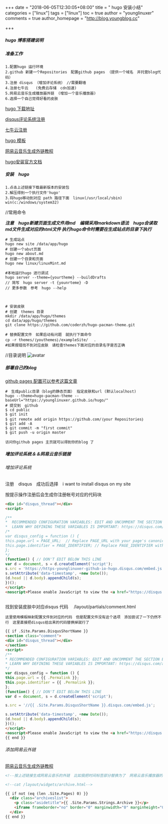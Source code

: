 +++
date = "2018-06-05T12:30:05+08:00"
title = " hugo 安装小结"
categories = ["linux"]
tags = ["linux"]
toc = true
author = "younglinuxer"
comments = true
author_homepage =  "http://blog.youngblog.cc"

+++

##### hugo 博客搭建说明

##### 准备工作
```
1.配置hugo 运行环境　
2.github 新建一个Repositories　配置github pages （提供一个域名　并托管blog代码）
3.注册 disqus （增加评论系统）　//需要翻墙
4.注册七牛云　　(免费云存储　cdn加速)
5.网易云音乐生成播放器外链　(增加一个音乐播放器)
6.选择一个自己觉得好看的皮肤
```
[hugo 下载地址](https://github.com/gohugoio/hugo/releases)

[disqus评论系统注册](https://disqus.com/profile/signup/)

[七牛云注册](https://www.qiniu.com/)

[hugo 模板](https://themes.gohugo.io/)

[网易云音乐生成外链教程](https://jingyan.baidu.com/article/d7130635dcdf6813fdf475c7.html)

[hugo安装官方文档](http://www.gohugo.org/)


##### 安装　hugo
```
1.点击上述链接下载最新版本的安装包
2.解压得到一个执行文件'hugo' 
3.将hugo移动到对应 path 路径下面　linux(/usr/local/sbin) win(c:/windows/system32)
```
//常用命令

***注意　hugo新建页面生成文件用md　编辑采用markdown语法　hugo会读取md文件生成对应的html文件 执行hugo命令时需要在生成站点的目录下执行***
```
# 生成站点
hugo new site /data/app/hugo
# 创建一个abut页面
hugo new about.md
# 创建一个目录和页面　
hugo new linux/linuxMint.md

#本地运行hugo 进行调试
hugo server --theme={yourtheme} --buildDrafts
// 简写　hugo server -t {younrteme} -D 
// 更多参数　参考　hugo --help



# 安装皮肤
# 创建　themes 目录
mkdir /data/app/hugo/themes
cd data/app/hugo/themes 
git clone https://github.com/coderzh/hugo-pacman-theme.git

# 替换配置文件　如果启动有问题　就执行下面命令
cp -r themes/｛youthemes｝/exampleSite/ 　．
#如果报错找不到对应皮肤　请检查themes下面对应的目录名字是否正确
```
//目录说明
![avatar](http://p9ym53fcj.sabkt.gdipper.com/hugo_tree)

##### 部署自己的blog 
[github pages 配置可以参考这篇文章](https://www.jianshu.com/p/e68fba58f75c)

```
#　生成public目录（blog的静态页面） 指定皮肤和url (默认localhost)
hugo --theme=hugo-pacman-theme --baseUrl="https://younglinuxer.github.io/hugo/" 
# 提交到　github
$ cd public
$ git init
$ git remote add origin https://github.com/｛your Repositories｝
$ git add -A
$ git commit -m "first commit"
$ git push -u origin master

访问你github pages 主页就可以得到你的blog 了 

```

##### 增加评论系统＆＆网易云音乐链接

###### 增加评论系统
注册　disqus　成功后选择　i want to install disqus on my site 

按提示操作注册后会生成你注册帐号对应的代码块　

```html
<div id="disqus_thread"></div>
<script>

/**
*  RECOMMENDED CONFIGURATION VARIABLES: EDIT AND UNCOMMENT THE SECTION BELOW TO INSERT DYNAMIC VALUES FROM YOUR PLATFORM OR CMS.
*  LEARN WHY DEFINING THESE VARIABLES IS IMPORTANT: https://disqus.com/admin/universalcode/#configuration-variables*/
/*
var disqus_config = function () {
this.page.url = PAGE_URL;  // Replace PAGE_URL with your page's canonical URL variable
this.page.identifier = PAGE_IDENTIFIER; // Replace PAGE_IDENTIFIER with your page's unique identifier variable
};
*/
(function() { // DON'T EDIT BELOW THIS LINE
var d = document, s = d.createElement('script');
s.src = 'https://https-younglinuxer-github-io-hugo.disqus.com/embed.js'; //这里对应你帐号生成的js 
s.setAttribute('data-timestamp', +new Date());
(d.head || d.body).appendChild(s);
})();
</script>
<noscript>Please enable JavaScript to view the <a href="https://disqus.com/?ref_noscript">comments powered by Disqus.</a></noscript>
                            
```

找到安装皮肤中对应disqus 代码　
/layout/partials/comment.html

`这里使用模板映射配置文件到对应的代码　但是配置文件没有这个选项　添加尝试了一下仍然不行　这里直接把disqus给出来的代码替换掉就行了`

```html
{{ if .Site.Params.DisqusShortName }}
<section class="comment">
<div id="disqus_thread"></div>
</section>
<script>
/**
* RECOMMENDED CONFIGURATION VARIABLES: EDIT AND UNCOMMENT THE SECTION BELOW TO INSERT DYNAMIC VALUES FROM YOUR PLATFORM OR CMS.
* LEARN WHY DEFINING THESE VARIABLES IS IMPORTANT: https://disqus.com/admin/universalcode/#configuration-variables
*/
var disqus_config = function () {
this.page.url = {{ .Permalink }};
this.page.identifier = {{ .Permalink }};
};
(function() { // DON'T EDIT BELOW THIS LINE
var d = document, s = d.createElement('script');

s.src = '//{{ .Site.Params.DisqusShortName }}.disqus.com/embed.js';

s.setAttribute('data-timestamp', +new Date());
(d.head || d.body).appendChild(s);
})();
</script>
<noscript>Please enable JavaScript to view the <a href="https://disqus.com/?ref_noscript" rel="nofollow">comments powered by Disqus.</a></noscript>
{{ end }}

```

###### 添加网易云外链
[网易云音乐生成外链教程](https://jingyan.baidu.com/article/d7130635dcdf6813fdf475c7.html)
```html
<!--按上述链接生成网易云音乐的外链　比如我把时间标签部分替换为了　网易云音乐播放器的外链接-->

<!--cat /layout/widgets/archive.html-->

{{ if not (eq (len .Site.Pages) 0) }}
  <div class="archiveslist">
    <p class="asidetitle">{{ .Site.Params.Strings.Archive }}</p>
    <iframe frameborder="no" border="0" marginwidth="0" marginheight="0" width=330 height=110 src="//music.163.com/outchain/player?type=0&id=644606581&auto=0&height=90"></iframe>
  </div>
{{ end }}


```